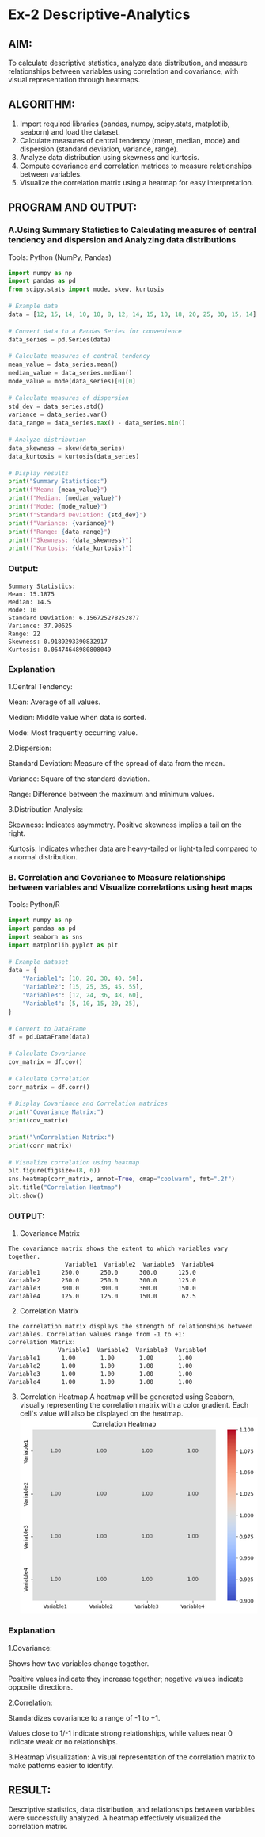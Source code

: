 # Ex-2 Descriptive-Analytics
## AIM:
To calculate descriptive statistics, analyze data distribution, and measure relationships between variables using correlation and covariance, with visual representation through heatmaps.

## ALGORITHM:
1. Import required libraries (pandas, numpy, scipy.stats, matplotlib, seaborn) and load the dataset.
2. Calculate measures of central tendency (mean, median, mode) and dispersion (standard deviation, variance, range).
3. Analyze data distribution using skewness and kurtosis.
4. Compute covariance and correlation matrices to measure relationships between variables.
5. Visualize the correlation matrix using a heatmap for easy interpretation.
   
## PROGRAM AND OUTPUT:
### A.Using Summary Statistics to Calculating measures of central tendency and dispersion and Analyzing data distributions
Tools: Python (NumPy, Pandas)
```py
import numpy as np
import pandas as pd
from scipy.stats import mode, skew, kurtosis

# Example data
data = [12, 15, 14, 10, 10, 8, 12, 14, 15, 10, 18, 20, 25, 30, 15, 14]

# Convert data to a Pandas Series for convenience
data_series = pd.Series(data)

# Calculate measures of central tendency
mean_value = data_series.mean()
median_value = data_series.median()
mode_value = mode(data_series)[0][0]

# Calculate measures of dispersion
std_dev = data_series.std()
variance = data_series.var()
data_range = data_series.max() - data_series.min()

# Analyze distribution
data_skewness = skew(data_series)
data_kurtosis = kurtosis(data_series)

# Display results
print("Summary Statistics:")
print(f"Mean: {mean_value}")
print(f"Median: {median_value}")
print(f"Mode: {mode_value}")
print(f"Standard Deviation: {std_dev}")
print(f"Variance: {variance}")
print(f"Range: {data_range}")
print(f"Skewness: {data_skewness}")
print(f"Kurtosis: {data_kurtosis}")
```

### Output:
```
Summary Statistics:
Mean: 15.1875
Median: 14.5
Mode: 10
Standard Deviation: 6.156725278252877
Variance: 37.90625
Range: 22
Skewness: 0.9189293390832917
Kurtosis: 0.06474648980808049
```
### Explanation
1.Central Tendency:

Mean: Average of all values.

Median: Middle value when data is sorted.

Mode: Most frequently occurring value.

2.Dispersion:

Standard Deviation: Measure of the spread of data from the mean.

Variance: Square of the standard deviation.

Range: Difference between the maximum and minimum values.

3.Distribution Analysis:

Skewness: Indicates asymmetry. Positive skewness implies a tail on the right.

Kurtosis: Indicates whether data are heavy-tailed or light-tailed compared to a normal distribution.
### B. Correlation and Covariance to Measure relationships between variables and Visualize correlations using heat maps
Tools: Python/R
```py
import numpy as np
import pandas as pd
import seaborn as sns
import matplotlib.pyplot as plt

# Example dataset
data = {
    "Variable1": [10, 20, 30, 40, 50],
    "Variable2": [15, 25, 35, 45, 55],
    "Variable3": [12, 24, 36, 48, 60],
    "Variable4": [5, 10, 15, 20, 25],
}

# Convert to DataFrame
df = pd.DataFrame(data)

# Calculate Covariance
cov_matrix = df.cov()

# Calculate Correlation
corr_matrix = df.corr()

# Display Covariance and Correlation matrices
print("Covariance Matrix:")
print(cov_matrix)

print("\nCorrelation Matrix:")
print(corr_matrix)

# Visualize correlation using heatmap
plt.figure(figsize=(8, 6))
sns.heatmap(corr_matrix, annot=True, cmap="coolwarm", fmt=".2f")
plt.title("Correlation Heatmap")
plt.show()
```
### OUTPUT:
1. Covariance Matrix
```
The covariance matrix shows the extent to which variables vary together. 
                Variable1  Variable2  Variable3  Variable4
Variable1      250.0      250.0      300.0      125.0
Variable2      250.0      250.0      300.0      125.0
Variable3      300.0      300.0      360.0      150.0
Variable4      125.0      125.0      150.0       62.5
```
2. Correlation Matrix
```
The correlation matrix displays the strength of relationships between variables. Correlation values range from -1 to +1:
Correlation Matrix:
              Variable1  Variable2  Variable3  Variable4
Variable1      1.00       1.00       1.00       1.00
Variable2      1.00       1.00       1.00       1.00
Variable3      1.00       1.00       1.00       1.00
Variable4      1.00       1.00       1.00       1.00
```
3. Correlation Heatmap
A heatmap will be generated using Seaborn, visually representing the correlation matrix with a color gradient. Each cell's value will also be displayed on the heatmap.
![img](b2.png)

### Explanation
1.Covariance:

Shows how two variables change together.

Positive values indicate they increase together; negative values indicate opposite directions.

2.Correlation:

Standardizes covariance to a range of -1 to +1.

Values close to 1/-1 indicate strong relationships, while values near 0 indicate weak or no relationships.

3.Heatmap Visualization:
A visual representation of the correlation matrix to make patterns easier to identify.

## RESULT: 
Descriptive statistics, data distribution, and relationships between variables were successfully analyzed. A heatmap effectively visualized the correlation matrix.


